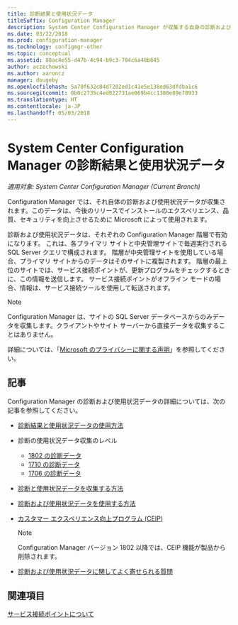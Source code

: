 ```yaml
---
title: 診断結果と使用状況データ
titleSuffix: Configuration Manager
description: System Center Configuration Manager が収集する自身の診断および使用状況データについて説明します。
ms.date: 03/22/2018
ms.prod: configuration-manager
ms.technology: configmgr-other
ms.topic: conceptual
ms.assetid: 88ac4e55-d47b-4c94-b9c3-704c6a48b845
author: aczechowski
ms.author: aaroncz
manager: dougeby
ms.openlocfilehash: 5a70f632c04d7202ed1c41e5e138ed63dfdba1c6
ms.sourcegitcommit: 0b0c2735c4ed822731ae069b4cc1380e89e78933
ms.translationtype: HT
ms.contentlocale: ja-JP
ms.lasthandoff: 05/03/2018
---
```

# <a name="diagnostics-and-usage-data-for-system-center-configuration-manager"></a>System Center Configuration Manager の診断結果と使用状況データ

*適用対象: System Center Configuration Manager (Current Branch)*

Configuration Manager では、それ自体の診断および使用状況データが収集されます。このデータは、今後のリリースでインストールのエクスペリエンス、品質、セキュリティを向上させるために Microsoft によって使用されます。  

 診断および使用状況データは、それぞれの Configuration Manager 階層で有効になります。 これは、各プライマリ サイトと中央管理サイトで毎週実行される SQL Server クエリで構成されます。 階層が中央管理サイトを使用している場合、プライマリ サイトからのデータはそのサイトに複製されます。 階層の最上位のサイトでは、サービス接続ポイントが、更新プログラムをチェックするときに、この情報を送信します。 サービス接続ポイントがオフライン モードの場合、情報は、サービス接続ツールを使用して転送されます。  

> [!NOTE]  
>  Configuration Manager は、サイトの SQL Server データベースからのみデータを収集します。クライアントやサイト サーバーから直接データを収集することはありません。  

 詳細については、「[Microsoft のプライバシーに関する声明](https://go.microsoft.com/fwlink/?LinkID=626527)」を参照してください。  

## <a name="articles"></a>記事
 Configuration Manager の診断および使用状況データの詳細については、次の記事を参照してください。  

-   [診断結果と使用状況データの使用方法](../../../core/plan-design/diagnostics/how-diagnostics-and-usage-data-is-used.md)  

-   診断の使用状況データ収集のレベル
    - [1802 の診断データ](/sccm/core/plan-design/diagnostics/levels-of-diagnostic-usage-data-collection-1802)  
    - [1710 の診断データ](/sccm/core/plan-design/diagnostics/levels-of-diagnostic-usage-data-collection-1710)  
    - [1706 の診断データ](/sccm/core/plan-design/diagnostics/levels-of-diagnostic-usage-data-collection-1706)    

<!--
    - [Diagnostic data for 1702](/sccm/core/plan-design/diagnostics/levels-of-diagnostic-usage-data-collection-1702)      
    - [Diagnostic data for 1610](/sccm/core/plan-design/diagnostics/levels-of-diagnostic-usage-data-collection-1610)  
    - [Diagnostic data for  1606](/sccm/core/plan-design/diagnostics/levels-of-diagnostic-usage-data-collection-1606)    
    - [Diagnostic data for 1602](/sccm/core/plan-design/diagnostics/levels-of-diagnostic-usage-data-collection-1602)
    - [Diagnostic data for  1511](/sccm/core/plan-design/diagnostics/levels-of-diagnostic-usage-data-collection-1511)
-->

-   [診断と使用状況データを収集する方法](../../../core/plan-design/diagnostics/how-diagnostics-and-usage-data-is-collected.md)  

-   [診断および使用状況データを使用する方法](../../../core/plan-design/diagnostics/view-diagnostics-and-usage-data.md)  

-   [カスタマー エクスペリエンス向上プログラム (CEIP)](../../../core/plan-design/diagnostics/customer-experience-improvement-program-ceip.md)  

     > [!Note]  
     > Configuration Manager バージョン 1802 以降では、CEIP 機能が製品から削除されます。


-   [診断および使用状況データに関してよく寄せられる質問](../../../core/understand/frequently-asked-questions-about-diagnostics-and-usage-data.md)  

## <a name="see-also"></a>関連項目  
 [サービス接続ポイントについて](../../../core/servers/deploy/configure/about-the-service-connection-point.md)
